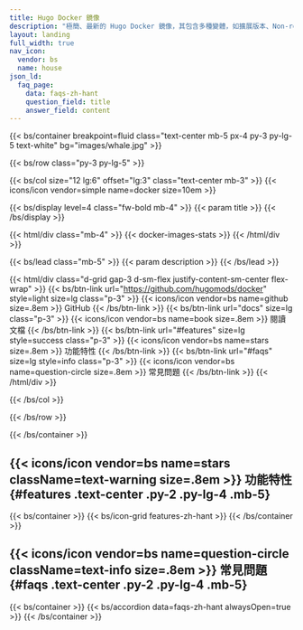 ```yaml
---
title: Hugo Docker 鏡像
description: "極簡、最新的 Hugo Docker 鏡像，其包含多種變體，如擴展版本、Non-root、Git、Go、Node.js、NPM、Yarn、Dart Sass、AsciiDoc、Pandoc、每日構建等。"
layout: landing
full_width: true
nav_icon:
  vendor: bs
  name: house
json_ld:
  faq_page:
    data: faqs-zh-hant
    question_field: title
    answer_field: content
---
```


{{< bs/container breakpoint=fluid class="text-center mb-5 px-4 py-3 py-lg-5 text-white" bg="images/whale.jpg" >}}

{{< bs/row class="py-3 py-lg-5" >}}

{{< bs/col size="12 lg:6" offset="lg:3" class="text-center mb-3" >}}
  {{< icons/icon vendor=simple name=docker size=10em >}}

{{< bs/display level=4 class="fw-bold mb-4" >}}
  {{< param title >}}
{{< /bs/display >}}

{{< html/div class="mb-4" >}}
  {{< docker-images-stats >}}
{{< /html/div >}}

{{< bs/lead class="mb-5" >}}
  {{< param description >}}
{{< /bs/lead >}}

{{< html/div class="d-grid gap-3 d-sm-flex justify-content-sm-center flex-wrap" >}}
  {{< bs/btn-link url="https://github.com/hugomods/docker" style=light size=lg class="p-3" >}}
    {{< icons/icon vendor=bs name=github size=.8em >}} GitHub
  {{< /bs/btn-link >}}
  {{< bs/btn-link url="docs" size=lg class="p-3" >}}
    {{< icons/icon vendor=bs name=book size=.8em >}} 閱讀文檔
  {{< /bs/btn-link >}}
  {{< bs/btn-link url="#features" size=lg style=success class="p-3" >}}
    {{< icons/icon vendor=bs name=stars size=.8em >}} 功能特性
  {{< /bs/btn-link >}}
  {{< bs/btn-link url="#faqs" size=lg style=info class="p-3" >}}
    {{< icons/icon vendor=bs name=question-circle size=.8em >}} 常見問題
  {{< /bs/btn-link >}}
{{< /html/div >}}

{{< /bs/col >}}

{{< /bs/row >}}

{{< /bs/container >}}

## {{< icons/icon vendor=bs name=stars className=text-warning size=.8em >}} 功能特性 {#features .text-center .py-2 .py-lg-4 .mb-5}

{{< bs/container >}}
{{< bs/icon-grid features-zh-hant >}}
{{< /bs/container >}}

## {{< icons/icon vendor=bs name=question-circle className=text-info size=.8em >}} 常見問題 {#faqs .text-center .py-2 .py-lg-4 .mb-5}

{{< bs/container >}}
{{< bs/accordion data=faqs-zh-hant alwaysOpen=true >}}
{{< /bs/container >}}
